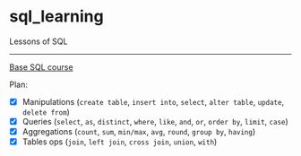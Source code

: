 # sql_learning
Lessons of SQL

***

[Base SQL course](https://www.codecademy.com/learn/learn-sql)

Plan:
* [x] Manipulations (`create table`, `insert into`, `select`, `alter table`, `update`, `delete from`)
* [x] Queries (`select`, `as`, `distinct`, `where`, `like`, `and`, `or`, `order by`, `limit`, `case`)
* [x] Aggregations (`count`, `sum`, `min/max`, `avg`, `round`, `group by`, `having`)
* [x] Tables ops (`join`, `left join`, `cross join`, `union`, `with`)
